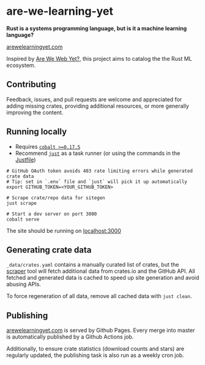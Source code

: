 # are-we-learning-yet

**Rust is a systems programming language, but is it a machine learning language?**

[arewelearningyet.com](http://arewelearningyet.com)

Inspired by [Are We Web Yet?](http://arewewebyet.org/), this project aims to catalog the the Rust ML ecosystem.

## Contributing

Feedback, issues, and pull requests are welcome and appreciated for adding missing crates,
providing additional resources, or more generally improving the content.

## Running locally

- Requires [`cobalt >=0.17.5`](https://cobalt-org.github.io/)
- Recommend [`just`](https://github.com/casey/just) as a task runner (or using the commands in the [Justfile](Justfile))


```
# GitHub OAuth token avoids 403 rate limiting errors while generated crate data
# Tip: set in `.env` file and `just` will pick it up automatically
export GITHUB_TOKEN=<YOUR_GITHUB_TOKEN>

# Scrape crate/repo data for sitegen
just scrape

# Start a dev server on port 3000
cobalt serve
```

The site should be running on [localhost:3000](http://localhost:3000)

## Generating crate data

`_data/crates.yaml` contains a manually curated list of crates,
but the [scraper](scraper) tool will fetch additional data from crates.io
and the GitHub API. All fetched and generated data is cached
to speed up site generation and avoid abusing APIs.

To force regeneration of all data, remove all cached data with `just clean`.

## Publishing

[arewelearningyet.com](arewelearningyet.com) is served by Github Pages.
Every merge into master is automatically published by a Github Actions job.

Additionally, to ensure crate statistics (download counts and stars)
are regularly updated, the publishing task is also run as a weekly cron job.
